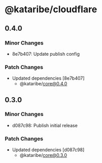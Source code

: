 # @kataribe/cloudflare

## 0.4.0

### Minor Changes

- 8e7b407: Update publish config

### Patch Changes

- Updated dependencies [8e7b407]
  - @kataribe/core@0.4.0

## 0.3.0

### Minor Changes

- d087c98: Publish initial release

### Patch Changes

- Updated dependencies [d087c98]
  - @kataribe/core@0.3.0
